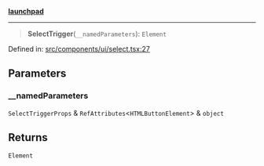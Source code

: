 [**launchpad**](index.md)

***

> **SelectTrigger**(`__namedParameters`): `Element`

Defined in: [src/components/ui/select.tsx:27](https://github.com/victorbratov/launchpad/blob/d14315d3bd6634bc1c0e4507f8ad0551e9221cbc/src/components/ui/select.tsx#L27)

## Parameters

### \_\_namedParameters

`SelectTriggerProps` & `RefAttributes`\<`HTMLButtonElement`\> & `object`

## Returns

`Element`
